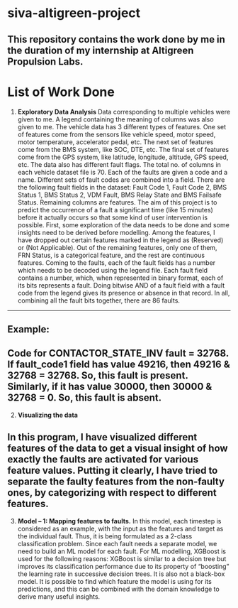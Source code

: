 # siva-altigreen-project

This repository contains the work done by me in the duration of my internship at Altigreen Propulsion Labs.
---
# List of Work Done

1.	**Exploratory Data Analysis**
Data corresponding to multiple vehicles were given to me. A legend containing the meaning of columns was also given to me. The vehicle data has 3 different types of features. One set of features come from the sensors like vehicle speed, motor speed, motor temperature, accelerator pedal, etc. The next set of features come from the BMS system, like SOC, DTE, etc. The final set of features come from the GPS system, like latitude, longitude, altitude, GPS speed, etc. The data also has different fault flags. The total no. of columns in each vehicle dataset file is 70. Each of the faults are given a code and a name. Different sets of fault codes are combined into a field. There are the following fault fields in the dataset: Fault Code 1, Fault Code 2, BMS Status 1, BMS Status 2, VDM Fault, BMS Relay State and BMS Failsafe Status. Remaining columns are features. 
The aim of this project is to predict the occurrence of a fault a significant time (like 15 minutes) before it actually occurs so that some kind of user intervention is possible.
First, some exploration of the data needs to be done and some insights need to be derived before modelling. 
Among the features, I have dropped out certain features marked in the legend as (Reserved) or (Not Applicable). Out of the remaining features, only one of them, FRN Status, is a categorical feature, and the rest are continuous features. Coming to the faults, each of the fault fields has a number which needs to be decoded using the legend file. Each fault field contains a number, which, when represented in binary format, each of its bits represents a fault. Doing bitwise AND of a fault field with a fault code from the legend gives its presence or absence in that record. In all, combining all the fault bits together, there are 86 faults. 
---
## Example:
Code for CONTACTOR_STATE_INV fault = 32768. If fault_code1 field has value 49216, then 49216 & 32768 = 32768. So, this fault is present. Similarly, if it has value 30000, then 30000 & 32768 = 0. So, this fault is absent.
---
2. **Visualizing the data**

In this program, I have visualized different features of the data to get a visual insight of how exactly the faults are activated for various feature values. Putting it clearly, I have tried to separate the faulty features from the non-faulty ones, by categorizing with respect to different features.
---
3.	**Model – 1: Mapping features to faults.**
In this model, each timestep is considered as an example, with the input as the features and target as the individual fault. Thus, it is being formulated as a 2-class classification problem. Since each fault needs a separate model, we need to build an ML model for each fault. For ML modelling, XGBoost is used for the following reasons: XGBoost is similar to a decision tree but improves its classification performance due to its property of “boosting” the learning rate in successive decision trees. It is also not a black-box model. It is possible to find which feature the model is using for its predictions, and this can be combined with the domain knowledge to derive many useful insights.

